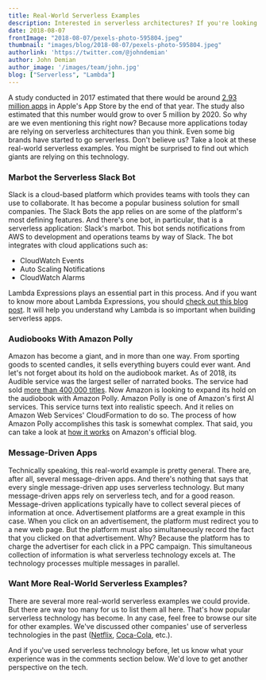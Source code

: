 ```yaml
---
title: Real-World Serverless Examples
description: Interested in serverless architectures? If you're looking to know more about serverless examples, you've come to the right place. We've compiled the best real-world examples here for you to explore.
date: 2018-08-07
frontImage: "2018-08-07/pexels-photo-595804.jpeg"
thumbnail: "images/blog/2018-08-07/pexels-photo-595804.jpeg"
authorlink: 'https://twitter.com/@johndemian'
author: John Demian
author_image: '/images/team/john.jpg'
blog: ["Serverless", "Lambda"]
---
```



A study conducted in 2017 estimated that there would be around <a href="https://www.cnbc.com/2016/12/29/secret-successful-app-economy.html">2.93 million apps</a> in Apple's App Store by the end of that year. The study also estimated that this number would grow to over 5 million by 2020.
So why are we even mentioning this right now?
Because more applications today are relying on serverless architectures than you think. Even some big brands have started to go serverless.
Don't believe us?
Take a look at these real-world serverless examples. You might be surprised to find out which giants are relying on this technology.

<h3>Marbot the Serverless Slack Bot</h3>
Slack is a cloud-based platform which provides teams with tools they can use to collaborate. It has become a popular business solution for small companies.
The Slack Bots the app relies on are some of the platform's most defining features. And there's one bot, in particular, that is a serverless application:
Slack's marbot.
This bot sends notifications from AWS to development and operations teams by way of Slack. The bot integrates with cloud applications such as: 
<ul><li>CloudWatch Events</li>
<li>Auto Scaling Notifications</li>
<li>CloudWatch Alarms</li>
</ul>Lambda Expressions plays an essential part in this process. And if you want to know more about Lambda Expressions, you should <a href="https://dashbird.io/blog/what-is-a-lambda-expression/">check out this blog post</a>. It will help you understand why Lambda is so important when building serverless apps.

<h3>Audiobooks With Amazon Polly</h3>
Amazon has become a giant, and in more than one way. From sporting goods to scented candles, it sells everything buyers could ever want.
And let's not forget about its hold on the audiobook market. As of 2018, its Audible service was the largest seller of narrated books. The service had sold <a href="https://www.usatoday.com/story/tech/columnist/baig/2018/01/23/listen-up-amazon-google-play-coming-after-audible-own-audio-books-offering/1054975001/">more than 400,000 titles</a>.
Now Amazon is looking to expand its hold on the audiobook with Amazon Polly.
Amazon Polly is one of Amazon's first AI services. This service turns text into realistic speech. And it relies on Amazon Web Services' CloudFormation to do so.
The process of how Amazon Polly accomplishes this task is somewhat complex. That said, you can take a look at <a href="https://aws.amazon.com/blogs/machine-learning/create-audiobooks-with-amazon-polly-and-aws-batch/">how it works</a> on Amazon's official blog. 

<h3>Message-Driven Apps</h3>
Technically speaking, this real-world example is pretty general. There are, after all, several message-driven apps. And there's nothing that says that every single message-driven app uses serverless technology. 
But many message-driven apps rely on serverless tech, and for a good reason. Message-driven applications typically have to collect several pieces of information at once.
Advertisement platforms are a great example in this case. When you click on an advertisement, the platform must redirect you to a new web page. But the platform must also simultaneously record the fact that you clicked on that advertisement.
Why? 
Because the platform has to charge the advertiser for each click in a PPC campaign. 
This simultaneous collection of information is what serverless technology excels at. The technology processes multiple messages in parallel. 

<h3>Want More Real-World Serverless Examples?</h3>
There are several more real-world serverless examples we could provide. But there are way too many for us to list them all here.
That's how popular serverless technology has become.
In any case, feel free to browse our site for other examples. We've discussed other companies' use of serverless technologies in the past (<a href="https://dashbird.io/blog/serverless-case-study-netflix/">Netflix</a>, <a href="https://dashbird.io/blog/serverless-case-study-coca-cola/">Coca-Cola</a>, etc.). 

And if you've used serverless technology before, let us know what your experience was in the comments section below. We'd love to get another perspective on the tech.  
